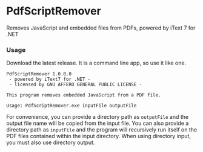 # PdfScriptRemover
Removes JavaScript and embedded files from PDFs, powered by iText 7 for .NET

### Usage

Download the latest release.  It is a command line app, so use it like one.

```
PdfScriptRemover 1.0.0.0
 - powered by iText7 for .NET -
 - licensed by GNU AFFERO GENERAL PUBLIC LICENSE -

This program removes embedded JavaScript from a PDF file.

Usage: PdfScriptRemover.exe inputFile outputFile
```

For convenience, you can provide a directory path as `outputFile` and the output file name will be copied from the input file.  You can also provide a directory path as `inputFile` and the program will recursively run itself on the PDF files contained within the input directory.  When using directory input, you must also use directory output.
